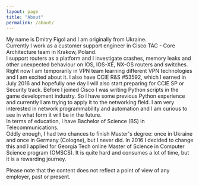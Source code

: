```yaml
---
layout: page
title: "About"
permalink: /about/
---
```


My name is Dmitry Figol and I am originally from Ukraine.   
Currently I work as a customer support engineer in Cisco TAC - Core Architecture team in Krakow, Poland.   
I support routers as a platform and I investigate crashes, memory leaks and other unexpected behaviour on IOS, IOS-XE, NX-OS routers and switches. Right now I am temporarily in VPN team learning different VPN technologies and I am excited about it.
I also have CCIE R&S #53592, which I earned in July 2016 and hopefully one day I will also start preparing for CCIE SP or Security track.
Before I joined Cisco I was writing Python scripts in the game development industry. So I have some previous Python experience and currently I am trying to apply it to the networking field. I am very interested in network programmability and automation and I am curious to see in what form it will be in the future.   
In terms of education, I have Bachelor of Science (BS) in Telecommunications.   
Oddly enough, I had two chances to finish Master's degree: once in Ukraine and once in Germany (Cologne), but I never did. In 2016 I decided to change this and I applied for Georgia Tech online Master of Science in Computer Science program (OMSCS). It is quite hard and consumes a lot of time, but it is a rewarding journey.

Please note that the content does not reflect a point of view of any employer, past or present.
